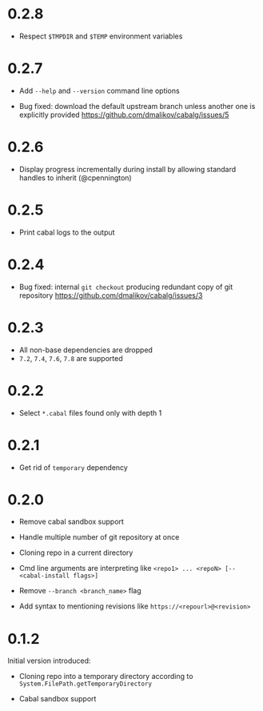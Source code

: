 0.2.8
=====

  * Respect `$TMPDIR` and `$TEMP` environment variables

0.2.7
=====

  * Add `--help` and `--version` command line options

  * Bug fixed: download the default upstream branch unless another one is explicitly provided
    https://github.com/dmalikov/cabalg/issues/5


0.2.6
=====

  * Display progress incrementally during install by allowing standard handles to inherit (@cpennington)

0.2.5
=====

  * Print cabal logs to the output

0.2.4
=====

  * Bug fixed: internal `git checkout` producing redundant copy of git repository
    https://github.com/dmalikov/cabalg/issues/3


0.2.3
=====

  * All non-base dependencies are dropped
  * `7.2`, `7.4`, `7.6`, `7.8` are supported

0.2.2
=====

  * Select `*.cabal` files found only with depth 1

0.2.1
=====

  * Get rid of `temporary` dependency

0.2.0
=====

  * Remove cabal sandbox support

  * Handle multiple number of git repository at once

  * Cloning repo in a current directory

  * Cmd line arguments are interpreting like `<repo1> ... <repoN> [-- <cabal-install flags>]`

  * Remove `--branch <branch_name>` flag

  * Add syntax to mentioning revisions like `https://<repourl>@<revision>`

0.1.2
=====
  Initial version introduced:

  * Cloning repo into a temporary directory according to `System.FilePath.getTemporaryDirectory`

  * Cabal sandbox support
